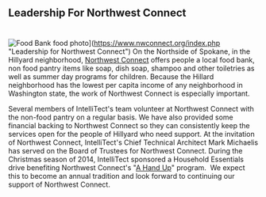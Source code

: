 ## Leadership For Northwest Connect
#
![Food Bank food photo](https://intellitect.com/wp-content/uploads/2013/02/Food-Bank-food-photo.jpg "Northwest Connect Food Bank")](https://www.nwconnect.org/index.php "Leadership for Northwest Connect")
On the Northside of Spokane, in the Hillyard neighborhood, [Northwest Connect](https://www.nwconnect.org/ "Northwest Connect") offers people a local food bank, non food pantry items like soap, dish soap, shampoo and other toiletries as well as summer day programs for children. Because the Hillard neighborhood has the lowest per capita income of any neighborhood in Washington state, the work of Northwest Connect is especially important.

Several members of IntelliTect's team volunteer at Northwest Connect with the non-food pantry on a regular basis. We have also provided some financial backing to Northwest Connect so they can consistently keep the services open for the people of Hillyard who need support. At the invitation of Northwest Connect, IntelliTect's Chief Technical Architect Mark Michaelis has served on the Board of Trustees for Northwest Connect. During the Christmas season of 2014, IntelliTect sponsored a Household Essentials drive benefiting Northwest Connect's "[A Hand Up](https://www.nwconnect.org/ "Northwest Connect")" program.  We expect this to become an annual tradition and look forward to continuing our support of Northwest Connect.
